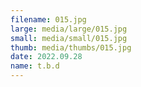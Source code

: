 ```yaml
---
filename: 015.jpg
large: media/large/015.jpg
small: media/small/015.jpg
thumb: media/thumbs/015.jpg
date: 2022.09.28
name: t.b.d
---
```

